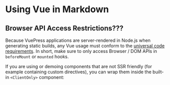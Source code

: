 # Using Vue in Markdown

## Browser API Access Restrictions???

Because VuePress applications are server-rendered in Node.js when generating static builds, any Vue usage must conform to the [universal code requirements](https://ssr.vuejs.org/en/universal.html). In short, make sure to only access Browser / DOM APIs in `beforeMount` or `mounted` hooks.

<Foo-Bar />


If you are using or demoing components that are not SSR friendly (for example containing custom directives), you can wrap them inside the built-in `<ClientOnly>` component:

##
